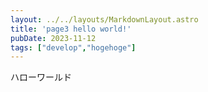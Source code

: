 ```yaml
---
layout: ../../layouts/MarkdownLayout.astro
title: 'page3 hello world!'
pubDate: 2023-11-12
tags: ["develop","hogehoge"]
---
```


ハローワールド